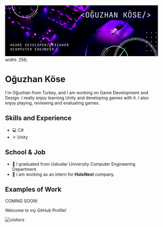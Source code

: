 ![github](https://github.com/Axlope/Axlope/blob/main/ProfileBanner.png) widht: 256;
# Oğuzhan Köse
I'm Oğuzhan from Turkey, and I am working on Game Development and Design. I really enjoy learning Unity and developing games with it. I also enjoy playing, reviewing and evaluating games.

## Skills and Experience
* 💻 C#
* ⚛ Unity

## School & Job
- 🏫 I graduated from Uskudar University Computer Engineering Department.
- 👾 I am working as an intern for **HoloNext** company.

## Examples of Work
COMING SOON!

Welcome to my GitHub Profile!

![visitors](https://visitor-badge.glitch.me/badge?page_id=Axlope.Axlope)
<br />
